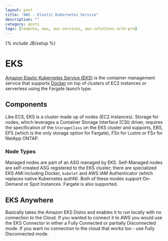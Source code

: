 ```yaml
---
layout: post
title: "AWS - Elastic Kubernetes Service"
description: ""
category: posts
tags: [compute, aws, aws-services, aws-solutions-arch-pro]
---
```

{% include JB/setup %}

# EKS
[Amazon Elastic Kubernetes Service (EKS)](https://aws.amazon.com/eks/) is the container management service that supports [Docker](https://aws.amazon.com/docker/) on top of clusters of EC2 instances or serverless using the Fargate launch type. 

## Components
Like ECS, EKS is a cluster made up of nodes (EC2 instances). Storage for nodes, which leverages a Container Storage Interface (CSI) driver, requires the specification of the `StorageClass` on the EKS cluster and supports, EBS, EFS (which is the only storage option for Fargate), FSx for Lustre or FSx for NetApp ONTAP.

### Node Types
Managed nodes are part of an ASG managed by EKS. Self-Managed nodes are self-created ASG registered to the EKS cluster; there are specialized EKS AMI including Docker, `kubelet` and AWS IAM Authenticator (which replaces native Kubernetes authN). Both of these modes support On-Demand or Spot Instances. Fargate is also supported.

## EKS Anywhere
Basically takes the Amazon EKS Distro and enables it to run locally with no connection to the Cloud. If you wanted to connect it to AWS you would use the EKS Connector in either a Fully Connected or partially Disconnected mode. If you want no connection to the cloud that works too - use Fully Disconnected mode.
